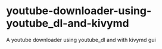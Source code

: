 # youtube-downloader-using-youtube_dl-and-kivymd
A youtube downloader using youtube_dl and with kivymd gui
